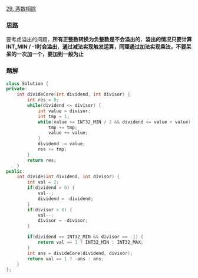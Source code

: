 [29. 两数相除](https://leetcode.cn/problems/divide-two-integers)

### 思路

要考虑溢出的问题，**所有正整数转换为负整数是不会溢出的**，**溢出的情况只要计算INT_MIN / -1时会溢出**，**通过减法实现触发运算，同理通过加法实现乘法，不要呆呆的一次加一个，要加到一般为止**



### 题解

```c++
class Solution {
private:
    int divideCore(int dividend, int divisor) {
        int res = 0;
        while(dividend <= divisor) {
            int value = divisor;
            int tmp = 1;
            while(value >= INT32_MIN / 2 && dividend <= value + value) {
                tmp += tmp;
                value += value;
            }
            dividend -= value;
            res += tmp;
        }
        return res;
    }
public:
    int divide(int dividend, int divisor) {
        int val = 2;
        if(dividend > 0) {
            val--;
            dividend = -dividend;
        }
        if(divisor > 0) {
            val--;
            divisor = -divisor;
        }

        if(dividend == INT32_MIN && divisor == -1) {
            return val == 1 ? INT32_MIN : INT32_MAX;
        }
        int ans = divideCore(dividend, divisor);
        return val == 1 ? -ans : ans;
    }
};